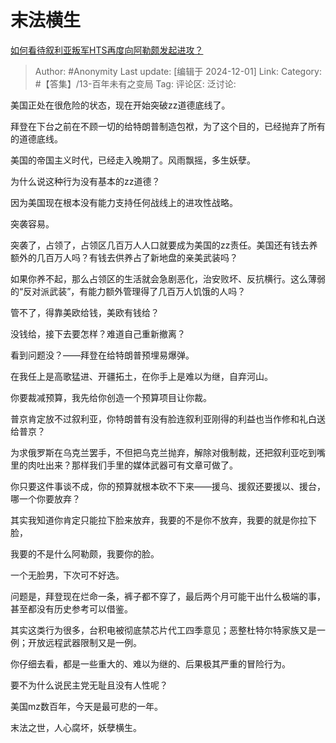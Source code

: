# 末法横生
[如何看待叙利亚叛军HTS再度向阿勒颇发起进攻？](https://www.zhihu.com/question/5328147371/answer/44814168390)

> Author: #Anonymity
> Last update: [编辑于 2024-12-01]
> Link:
> Category: #【答集】/13-百年未有之变局
> Tag:
> 评论区:
> 泛讨论:

美国正处在很危险的状态，现在开始突破zz道德底线了。

拜登在下台之前在不顾一切的给特朗普制造包袱，为了这个目的，已经抛弃了所有的道德底线。

美国的帝国主义时代，已经走入晚期了。风雨飘摇，多生妖孽。

为什么说这种行为没有基本的zz道德？

因为美国现在根本没有能力支持任何战线上的进攻性战略。

突袭容易。

突袭了，占领了，占领区几百万人人口就要成为美国的zz责任。美国还有钱去养额外的几百万人吗？有钱去供养占了新地盘的亲美武装吗？

如果你养不起，那么占领区的生活就会急剧恶化，治安败坏、反抗横行。这么薄弱的“反对派武装”，有能力额外管理得了几百万人饥饿的人吗？

管不了，得靠美欧给钱，美欧有钱给？

没钱给，接下去要怎样？难道自己重新撤离？

看到问题没？——拜登在给特朗普预埋易爆弹。

在我任上是高歌猛进、开疆拓土，在你手上是难以为继，自弃河山。

你要裁减预算，我先给你创造一个预算项目让你裁。

普京肯定放不过叙利亚，你特朗普有没有脸连叙利亚刚得的利益也当作修和礼白送给普京？

为求俄罗斯在乌克兰罢手，不但把乌克兰抛弃，解除对俄制裁，还把叙利亚吃到嘴里的肉吐出来？那样我们手里的媒体武器可有文章可做了。

你只要这件事谈不成，你的预算就根本砍不下来——援乌、援叙还要援以、援台，哪一个你要放弃？

其实我知道你肯定只能拉下脸来放弃，我要的不是你不放弃，我要的就是你拉下脸，

我要的不是什么阿勒颇，我要你的脸。

一个无脸男，下次可不好选。

问题是，拜登现在烂命一条，裤子都不穿了，最后两个月可能干出什么极端的事，甚至都没有历史参考可以借鉴。

其实这类行为很多，台积电被彻底禁芯片代工四季意见；恶整杜特尔特家族又是一例；开放远程武器限制又是一例。

你仔细去看，都是一些重大的、难以为继的、后果极其严重的冒险行为。

要不为什么说民主党无耻且没有人性呢？

美国mz数百年，今天是最可悲的一年。

末法之世，人心腐坏，妖孽横生。

